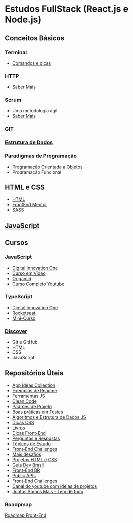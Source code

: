 # Estudos FullStack (React.js e Node.js)

## Conceitos Básicos
### Terminal
- [Comandos e dicas](Conceitos/Terminal.md)

### HTTP
- [Saber Mais](Conceitos/http.md)

### Scrum
- Uma metodologia ágil
- [Saber Mais](Conceitos/scrum.md)

### GIT

### [Estrutura de Dados](Conceitos/EstruturaDados.md)

### Paradigmas de Programação
- [Programação Orientada a Objetos](Conceitos/poo.md)
- [Programação Funcional](Conceitos/pf.md)

## HTML e CSS
 - [HTML](HTML/README.md)
 - [FrontEnd Mentor](https://www.frontendmentor.io/)
 - [SASS](SCSS/README.md)

## [JavaScript](JavaScript/readme.md)

## Cursos
### JavaScript
  - [Digital Innovation One](https://web.digitalinnovation.one/browse?filter=JavaScript)
  - [Curso em Vídeo](https://www.cursoemvideo.com/course/javascript/)
  - [Origamid](https://youtube.com/playlist?list=PL9rc_FjKlX39T78CUANwmdta_d1CgUtMt)
  - [Curso Completo Youtube](https://youtu.be/i6Oi-YtXnAU)
### TypeScript
  - [Digital Innovation One](https://web.digitalinnovation.one/browse?filter=TypeScript)
  - [Rocketseat](https://youtu.be/0mYq5LrQN1s)
  - [Mini-Curso](https://www.youtube.com/playlist?list=PLlAbYrWSYTiPanrzauGa7vMuve7_vnXG_)
### [Discover](https://app.rocketseat.com.br/discover)
  - Git e GitHub
  - HTML
  - CSS
  - JavaScript
 
## Repositórios Úteis
- [App Ideas Collection](https://github.com/florinpop17/app-ideas)
- [Exemplos de Readme](https://github.com/iuricode/readme-template)
- [Ferramentas JS](https://github.com/verekia/js-stack-from-scratch)
- [Clean Code](https://github.com/ryanmcdermott/clean-code-javascript)
- [Padrões de Projeto](https://github.com/elsewhencode/project-guidelines)
- [Boas práticas em Testes](https://github.com/goldbergyoni/javascript-testing-best-practices)
- [Algoritmos e Estrutura de Dados JS](https://github.com/trekhleb/javascript-algorithms)
- [Dicas CSS](https://github.com/AllThingsSmitty/css-protips)
- [Livros](https://github.com/EbookFoundation/free-programming-books/blob/master/books/free-programming-books-pt_BR.md)
- [Dicas Front-End](https://github.com/thedaviddias/Front-End-Checklist)
- [Perguntas e Respostas](https://github.com/lydiahallie/javascript-questions/blob/master/pt-BR/README_pt_BR.md)
- [Tópicos de Estudo](https://github.com/jwasham/coding-interview-university/blob/main/translations/README-ptbr.md)
- [Front-End Challenges](https://github.com/felipefialho/frontend-challenges)
- [Mais desafios](https://www.devchallenge.com.br/)
- [Projetos HTML e CSS](https://github.com/rafaballerini/10ProjetosHTMLeCSS)
- [Guia Dev Brasil](https://github.com/arthurspk/guiadevbrasil)
- [Front-End BR](https://github.com/frontendbr)
- [Public APIs](https://github.com/public-apis/public-apis)
- [Front-End Challenges](https://github.com/felipefialho/frontend-challenges)
- [Canal do youtube com ideias de projetos](https://github.com/bedimcode/)
- [Juntos Somos Mais - Tem de tudo](https://github.com/bedimcode/)


### Roadpmap
[Roadmap Front-End](https://github.com/iuricode/front-end-do-zero)
